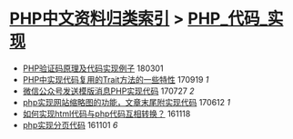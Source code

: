 [PHP中文资料归类索引](../README.md) > [PHP_代码_实现](PHP_代码_实现.md)
====
- [PHP验证码原理及代码实现例子](http://jkwz.applinzi.com/ittc/7075612876574557194.html#PHP%E9%AA%8C%E8%AF%81%E7%A0%81%E5%8E%9F%E7%90%86%E5%8F%8A%E4%BB%A3%E7%A0%81%E5%AE%9E%E7%8E%B0%E4%BE%8B%E5%AD%90) 180301  
- [PHP中实现代码复用的Trait方法的一些特性](http://jkwz.applinzi.com/ittc/7015037222515115024.html#PHP%E4%B8%AD%E5%AE%9E%E7%8E%B0%E4%BB%A3%E7%A0%81%E5%A4%8D%E7%94%A8%E7%9A%84Trait%E6%96%B9%E6%B3%95%E7%9A%84%E4%B8%80%E4%BA%9B%E7%89%B9%E6%80%A7) 170919 *1* 
- [微信公众号发送模版消息PHP实现代码](http://jkwz.applinzi.com/ittc/6994899696945202193.html#%E5%BE%AE%E4%BF%A1%E5%85%AC%E4%BC%97%E5%8F%B7%E5%8F%91%E9%80%81%E6%A8%A1%E7%89%88%E6%B6%88%E6%81%AFPHP%E5%AE%9E%E7%8E%B0%E4%BB%A3%E7%A0%81) 170727 *2* 
- [php实现网站缩略图的功能，文章末尾附实现代码](http://jkwz.applinzi.com/ittc/6978405985025541125.html#php%E5%AE%9E%E7%8E%B0%E7%BD%91%E7%AB%99%E7%BC%A9%E7%95%A5%E5%9B%BE%E7%9A%84%E5%8A%9F%E8%83%BD%EF%BC%8C%E6%96%87%E7%AB%A0%E6%9C%AB%E5%B0%BE%E9%99%84%E5%AE%9E%E7%8E%B0%E4%BB%A3%E7%A0%81) 170612 *1* 
- [如何实现html代码与php代码互相转换？](http://jkwz.applinzi.com/ittc/6901796602699580420.html#%E5%A6%82%E4%BD%95%E5%AE%9E%E7%8E%B0html%E4%BB%A3%E7%A0%81%E4%B8%8Ephp%E4%BB%A3%E7%A0%81%E4%BA%92%E7%9B%B8%E8%BD%AC%E6%8D%A2%EF%BC%9F) 161118  
- [php实现分页代码](http://jkwz.applinzi.com/ittc/6895633906853741573.html#php%E5%AE%9E%E7%8E%B0%E5%88%86%E9%A1%B5%E4%BB%A3%E7%A0%81) 161101 *6* 
